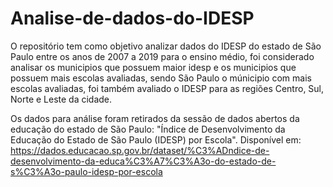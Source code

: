 # Analise-de-dados-do-IDESP

O repositório tem como objetivo analizar dados do IDESP do estado de São Paulo entre os anos de 2007 a 2019 para o ensino médio, foi considerado analisar os municipios que possuem maior idesp e os municipios que possuem mais escolas avaliadas, sendo São Paulo o múnicipio com mais escolas avaliadas, foi também avaliado o IDESP para as regiões Centro, Sul, Norte e Leste da cidade.

Os dados para análise foram retirados da sessão de dados abertos da educação do estado de São Paulo: "Índice de Desenvolvimento da Educação do Estado de São Paulo (IDESP) por Escola". Disponível em: <https://dados.educacao.sp.gov.br/dataset/%C3%ADndice-de-desenvolvimento-da-educa%C3%A7%C3%A3o-do-estado-de-s%C3%A3o-paulo-idesp-por-escola> 
